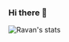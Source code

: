 ### Hi there 👋

![Ravan's stats](https://github-readme-stats.vercel.app/api?username=anuraghazra&show_icons=true&theme=radical)
